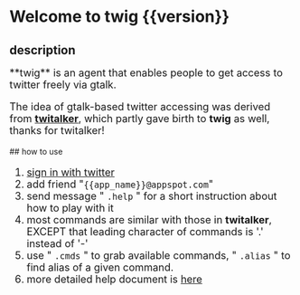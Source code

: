 # Welcome to twig {{version}}

## description

<font size=4>
**twig** is an agent that enables people to get access to twitter freely via gtalk.

The idea of gtalk-based twitter accessing was derived from **[twitalker](http://code.google.com/p/twitalker/)**, 
which partly gave birth to **twig** as well, thanks for twitalker!

</font>
## how to use

<font size=4>

1. [sign in with twitter](/oauth/sign)
2. add friend "`{{app_name}}@appspot.com`"
3. send message " `.help` " for a short instruction about how to play with it
4. most commands are similar with those in **twitalker**, EXCEPT that leading character of commands is '.' instead of '-'
5. use " `.cmds` " to grab available commands, " `.alias` " to find alias of a given command.
6. more detailed help document is [here](/help/commandhelp)

</font>

